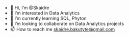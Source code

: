 - 👋 Hi, I’m @Skaidre
- 👀 I’m interested in Data Analytics
- 🌱 I’m currently learning SQL, Phyton
- 💞️ I’m looking to collaborate on Data Analytics projects
- 📫 How to reach me skaidre.bakutyte@gmail.com

<!---
Skaidre/Skaidre is a ✨ special ✨ repository because its `README.md` (this file) appears on your GitHub profile.
You can click the Preview link to take a look at your changes.
--->
